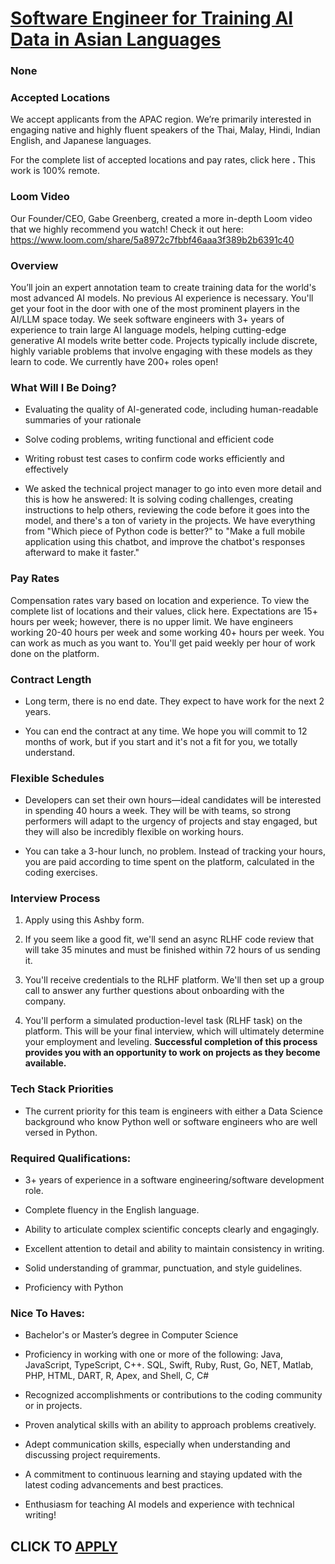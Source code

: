 # [Software Engineer for Training AI Data in Asian Languages](https://www.remotewlb.com/apply/software-engineer-for-training-ai-data-in-asian-languages)  
### None  
####  

### **Accepted Locations**

We accept applicants from the APAC region. We’re primarily interested in engaging native and highly fluent speakers of the Thai, Malay, Hindi, Indian English, and Japanese languages.

For the complete list of accepted locations and pay rates, click here **.** This work is 100% remote.

###  **Loom Video**

Our Founder/CEO, Gabe Greenberg, created a more in-depth Loom video that we highly recommend you watch! Check it out here: https://www.loom.com/share/5a8972c7fbbf46aaa3f389b2b6391c40

###  **Overview**

You’ll join an expert annotation team to create training data for the world's most advanced AI models. No previous AI experience is necessary. You'll get your foot in the door with one of the most prominent players in the AI/LLM space today. We seek software engineers with 3+ years of experience to train large AI language models, helping cutting-edge generative AI models write better code. Projects typically include discrete, highly variable problems that involve engaging with these models as they learn to code. We currently have 200+ roles open!

###  **What Will I Be Doing?**

  * Evaluating the quality of AI-generated code, including human-readable summaries of your rationale

  * Solve coding problems, writing functional and efficient code

  * Writing robust test cases to confirm code works efficiently and effectively

  * We asked the technical project manager to go into even more detail and this is how he answered: It is solving coding challenges, creating instructions to help others, reviewing the code before it goes into the model, and there's a ton of variety in the projects. We have everything from "Which piece of Python code is better?" to "Make a full mobile application using this chatbot, and improve the chatbot's responses afterward to make it faster."

###  **Pay Rates**

Compensation rates vary based on location and experience. To view the complete list of locations and their values, click here. Expectations are 15+ hours per week; however, there is no upper limit. We have engineers working 20-40 hours per week and some working 40+ hours per week. You can work as much as you want to. You'll get paid weekly per hour of work done on the platform.

###  **Contract Length**

  * Long term, there is no end date. They expect to have work for the next 2 years.

  * You can end the contract at any time. We hope you will commit to 12 months of work, but if you start and it's not a fit for you, we totally understand. 

### **Flexible Schedules**

  * Developers can set their own hours—ideal candidates will be interested in spending 40 hours a week. They will be with teams, so strong performers will adapt to the urgency of projects and stay engaged, but they will also be incredibly flexible on working hours. 

  * You can take a 3-hour lunch, no problem. Instead of tracking your hours, you are paid according to time spent on the platform, calculated in the coding exercises. 

### **Interview Process**

  1. Apply using this Ashby form.

  2. If you seem like a good fit, we'll send an async RLHF code review that will take 35 minutes and must be finished within 72 hours of us sending it.

  3. You'll receive credentials to the RLHF platform. We'll then set up a group call to answer any further questions about onboarding with the company.

  4. You'll perform a simulated production-level task (RLHF task) on the platform. This will be your final interview, which will ultimately determine your employment and leveling. **Successful completion of this process provides you with an opportunity to work on projects as they become available.**

###  **Tech Stack Priorities**

  * The current priority for this team is engineers with either a Data Science background who know Python well or software engineers who are well versed in Python.

###  **Required Qualifications:**

  * 3+ years of experience in a software engineering/software development role.

  * Complete fluency in the English language.

  * Ability to articulate complex scientific concepts clearly and engagingly.

  * Excellent attention to detail and ability to maintain consistency in writing.

  * Solid understanding of grammar, punctuation, and style guidelines.

  * Proficiency with Python

###  **Nice To Haves:**

  * Bachelor's or Master’s degree in Computer Science

  * Proficiency in working with one or more of the following: Java, JavaScript, TypeScript, C++. SQL, Swift, Ruby, Rust, Go, NET, Matlab, PHP, HTML, DART, R, Apex, and Shell, C, C#

  * Recognized accomplishments or contributions to the coding community or in projects.

  * Proven analytical skills with an ability to approach problems creatively.

  * Adept communication skills, especially when understanding and discussing project requirements.

  * A commitment to continuous learning and staying updated with the latest coding advancements and best practices.

  * Enthusiasm for teaching AI models and experience with technical writing!

  
## CLICK TO [APPLY](https://www.remotewlb.com/apply/software-engineer-for-training-ai-data-in-asian-languages)

